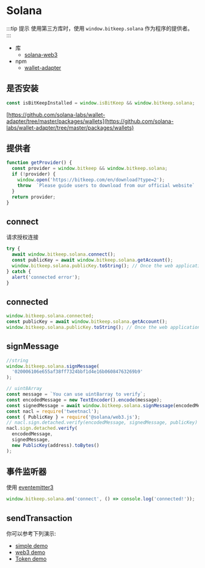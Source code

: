 # Solana

:::tip 提示
使用第三方库时，使用 `window.bitkeep.solana` 作为程序的提供者。
:::

- 库
  - [solana-web3](https://solana-labs.github.io/solana-web3.js)
- npm
  - [wallet-adapter](https://www.npmjs.com/package/@solana/wallet-adapter-react)

## 是否安装

```js
const isBitKeepInstalled = window.isBitKeep && window.bitkeep.solana;
```

[https://github.com/solana-labs/wallet-adapter/tree/master/packages/wallets](https://github.com/solana-labs/wallet-adapter/tree/master/packages/wallets)

## 提供者

```js
function getProvider() {
  const provider = window.bitkeep && window.bitkeep.solana;
  if (!provider) {
    window.open('https://bitkeep.com/en/download?type=2');
    throw  `Please guide users to download from our official website`
  }
  return provider;
}
```

## connect

请求授权连接

```js
try {
  await window.bitkeep.solana.connect();
  const publicKey = await window.bitkeep.solana.getAccount();
  window.bitkeep.solana.publicKey.toString(); // Once the web application is connected to Bitkeep,
} catch {
  alert('connected error');
}
```

## connected

```js
window.bitkeep.solana.connected;
const publicKey = await window.bitkeep.solana.getAccount();
window.bitkeep.solana.publicKey.toString(); // Once the web application is connected to Bitkeep
```

## signMessage

```js
//string
window.bitkeep.solana.signMessage(
  '020006106e655af38ff7324bbf1d4e16b06084763269b9'
);

// uint8Array
const message = `You can use uint8array to verify`;
const encodedMessage = new TextEncoder().encode(message);
const signedMessage = await window.bitkeep.solana.signMessage(encodedMessage);
const nacl = require('tweetnacl');
const { PublicKey } = require('@solana/web3.js');
// nacl.sign.detached.verify(encodedMessage, signedMessage, publicKey)
nacl.sign.detached.verify(
  encodedMessage,
  signedMessage,
  new PublicKey(address).toBytes()
);
```

## 事件监听器

使用 [eventemitter3](https://www.npmjs.com/package/eventemitter3)

```js
window.bitkeep.solana.on('connect', () => console.log('connected!'));
```

## sendTransaction

你可以参考下列演示:

- [simple demo](https://github.com/bitkeepwallet/download/blob/example/example/solana/dapp/index.html)
- [web3 demo](https://github.com/solana-labs/solana/tree/master/web3.js/examples)
- [Token demo](https://github.com/solana-labs/solana-program-library/tree/master/token/js/examples)

